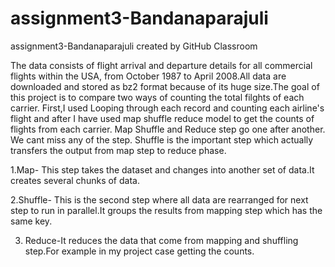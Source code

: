 # assignment3-Bandanaparajuli
assignment3-Bandanaparajuli created by GitHub Classroom

The data consists of flight arrival and departure details for all commercial flights within the USA, from October 1987 to April 2008.All 
data are downloaded and stored as bz2 format because of its huge size.The goal of this project is to compare two ways of counting the total filghts of each carrier. First,I used Looping through each record and counting each airline's flight and after I have used map shuffle reduce model to get the
counts of flights from each carrier.
Map Shuffle and Reduce step go one after another. We cant miss any of the step. Shuffle is the important step which actually transfers the
output from map step to reduce phase.

1.Map- This step takes the dataset and changes into another set of data.It creates several chunks of data.

2.Shuffle- This is the second step where all data are rearranged for next step to run in parallel.It groups the results from mapping step which has the same key.

3. Reduce-It reduces the data that come from mapping and shuffling step.For example in my project case getting the counts.

